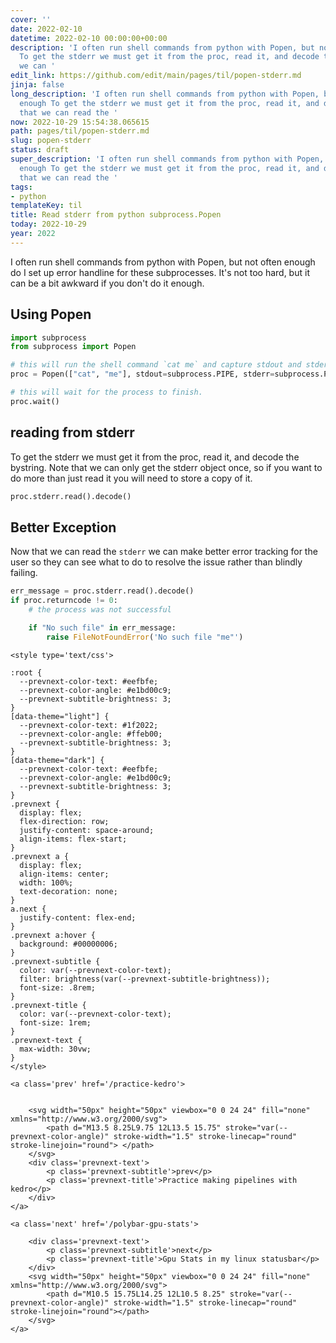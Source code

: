 ```yaml
---
cover: ''
date: 2022-02-10
datetime: 2022-02-10 00:00:00+00:00
description: 'I often run shell commands from python with Popen, but not often enough
  To get the stderr we must get it from the proc, read it, and decode the Now that
  we can '
edit_link: https://github.com/edit/main/pages/til/popen-stderr.md
jinja: false
long_description: 'I often run shell commands from python with Popen, but not often
  enough To get the stderr we must get it from the proc, read it, and decode the Now
  that we can read the '
now: 2022-10-29 15:54:38.065615
path: pages/til/popen-stderr.md
slug: popen-stderr
status: draft
super_description: 'I often run shell commands from python with Popen, but not often
  enough To get the stderr we must get it from the proc, read it, and decode the Now
  that we can read the '
tags:
- python
templateKey: til
title: Read stderr from python subprocess.Popen
today: 2022-10-29
year: 2022
---
```


I often run shell commands from python with Popen, but not often enough
do I set up error handline for these subprocesses.  It's not too hard,
but it can be a bit awkward if you don't do it enough.

## Using Popen


``` python
import subprocess
from subprocess import Popen

# this will run the shell command `cat me` and capture stdout and stderr
proc = Popen(["cat", "me"], stdout=subprocess.PIPE, stderr=subprocess.PIPE)

# this will wait for the process to finish.
proc.wait()
```

## reading from stderr

To get the stderr we must get it from the proc, read it, and decode the
bystring.  Note that we can only get the stderr object once, so if you want to
do more than just read it you will need to store a copy of it.

``` python
proc.stderr.read().decode()
```

## Better Exception

Now that we can read the `stderr` we can make better error tracking for the
user so they can see what to do to resolve the issue rather than blindly
failing.

``` python
err_message = proc.stderr.read().decode()
if proc.returncode != 0:
    # the process was not successful

    if "No such file" in err_message:
        raise FileNotFoundError('No such file "me"')
```
<div class='prevnext'>

    <style type='text/css'>

    :root {
      --prevnext-color-text: #eefbfe;
      --prevnext-color-angle: #e1bd00c9;
      --prevnext-subtitle-brightness: 3;
    }
    [data-theme="light"] {
      --prevnext-color-text: #1f2022;
      --prevnext-color-angle: #ffeb00;
      --prevnext-subtitle-brightness: 3;
    }
    [data-theme="dark"] {
      --prevnext-color-text: #eefbfe;
      --prevnext-color-angle: #e1bd00c9;
      --prevnext-subtitle-brightness: 3;
    }
    .prevnext {
      display: flex;
      flex-direction: row;
      justify-content: space-around;
      align-items: flex-start;
    }
    .prevnext a {
      display: flex;
      align-items: center;
      width: 100%;
      text-decoration: none;
    }
    a.next {
      justify-content: flex-end;
    }
    .prevnext a:hover {
      background: #00000006;
    }
    .prevnext-subtitle {
      color: var(--prevnext-color-text);
      filter: brightness(var(--prevnext-subtitle-brightness));
      font-size: .8rem;
    }
    .prevnext-title {
      color: var(--prevnext-color-text);
      font-size: 1rem;
    }
    .prevnext-text {
      max-width: 30vw;
    }
    </style>
    
    <a class='prev' href='/practice-kedro'>
    

        <svg width="50px" height="50px" viewbox="0 0 24 24" fill="none" xmlns="http://www.w3.org/2000/svg">
            <path d="M13.5 8.25L9.75 12L13.5 15.75" stroke="var(--prevnext-color-angle)" stroke-width="1.5" stroke-linecap="round" stroke-linejoin="round"> </path>
        </svg>
        <div class='prevnext-text'>
            <p class='prevnext-subtitle'>prev</p>
            <p class='prevnext-title'>Practice making pipelines with kedro</p>
        </div>
    </a>
    
    <a class='next' href='/polybar-gpu-stats'>
    
        <div class='prevnext-text'>
            <p class='prevnext-subtitle'>next</p>
            <p class='prevnext-title'>Gpu Stats in my linux statusbar</p>
        </div>
        <svg width="50px" height="50px" viewbox="0 0 24 24" fill="none" xmlns="http://www.w3.org/2000/svg">
            <path d="M10.5 15.75L14.25 12L10.5 8.25" stroke="var(--prevnext-color-angle)" stroke-width="1.5" stroke-linecap="round" stroke-linejoin="round"></path>
        </svg>
    </a>
  </div>